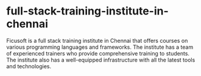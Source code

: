 # full-stack-training-institute-in-chennai
Ficusoft is a full stack training institute in Chennai that offers courses on various programming languages and frameworks. The institute has a team of experienced trainers who provide comprehensive training to students. The institute also has a well-equipped infrastructure with all the latest tools and technologies.
